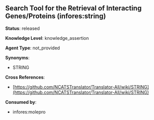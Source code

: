 [//]: # (DO NOT MANUALLY EDIT THIS FILE. IT IS GENERATED FROM A TEMPLATE.)

## Search Tool for the Retrieval of Interacting Genes/Proteins (infores:string)

**Status**: released
  
**Knowledge Level**: knowledge_assertion
  
**Agent Type**: not_provided

**Synonyms**:

- STRING

**Cross References**:

- [https://github.com/NCATSTranslator/Translator-All/wiki/STRING](https://github.com/NCATSTranslator/Translator-All/wiki/STRING)


**Consumed by**:

- infores:molepro